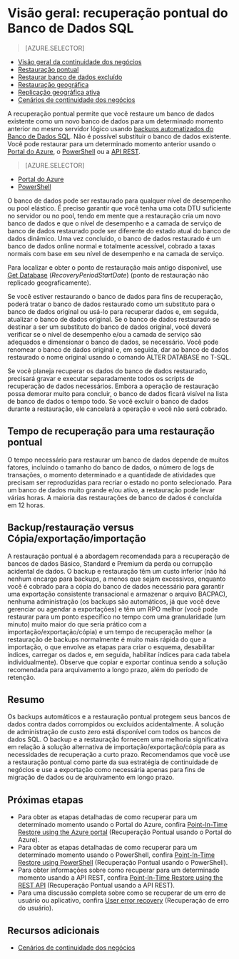 <properties
   pageTitle="Continuidade dos negócios na nuvem - recuperação pontual - Banco de Dados SQL | Microsoft Azure"
   description="Saiba mais sobre a Restauração Pontual, que permite que você reverta um Banco de Dados SQL do Azure para um ponto anterior no tempo (até 35 dias)."
   services="sql-database"
   documentationCenter=""
   authors="stevestein"
   manager="jhubbard"
   editor="monicar"/>

<tags
   ms.service="sql-database"
   ms.devlang="NA"
   ms.topic="article"
   ms.tgt_pltfrm="NA"
   ms.workload="sqldb-bcdr"
   ms.date="06/17/2016"
   ms.author="sstein"/>

# Visão geral: recuperação pontual do Banco de Dados SQL

> [AZURE.SELECTOR]
- [Visão geral da continuidade dos negócios](sql-datbase-business-continuity.md)
- [Restauração pontual](sql-database-point-in-time-restore.md)
- [Restaurar banco de dados excluído](sql-database-restore-deleted-database.md)
- [Restauração geográfica](sql-database-geo-restore.md)
- [Replicação geográfica ativa](sql-database-geo-replication-overview.md)
- [Cenários de continuidade dos negócios](sql-database-business-continuity-scenarios.md)

A recuperação pontual permite que você restaure um banco de dados existente como um novo banco de dados para um determinado momento anterior no mesmo servidor lógico usando [backups automatizados do Banco de Dados SQL](sql-database-automated-backups.md). Não é possível substituir o banco de dados existente. Você pode restaurar para um determinado momento anterior usando o [Portal do Azure](sql-database-point-in-time-restore-portal.md), o [PowerShell](sql-database-point-in-time-restore-powershell.md) ou a [API REST](https://msdn.microsoft.com/library/azure/mt163685.aspx).

> [AZURE.SELECTOR]
- [Portal do Azure](sql-database-point-in-time-restore-portal.md)
- [PowerShell](sql-database-point-in-time-restore-powershell.md)

O banco de dados pode ser restaurado para qualquer nível de desempenho ou pool elástico. É preciso garantir que você tenha uma cota DTU suficiente no servidor ou no pool, tendo em mente que a restauração cria um novo banco de dados e que o nível de desempenho e a camada de serviço de banco de dados restaurado pode ser diferente do estado atual do banco de dados dinâmico. Uma vez concluído, o banco de dados restaurado é um banco de dados online normal e totalmente acessível, cobrado a taxas normais com base em seu nível de desempenho e na camada de serviço.

Para localizar e obter o ponto de restauração mais antigo disponível, use [Get Database](https://msdn.microsoft.com/library/dn505708.aspx) (*RecoveryPeriodStartDate*) (ponto de restauração não replicado geograficamente).

Se você estiver restaurando o banco de dados para fins de recuperação, poderá tratar o banco de dados restaurado como um substituto para o banco de dados original ou usá-lo para recuperar dados e, em seguida, atualizar o banco de dados original. Se o banco de dados restaurado se destinar a ser um substituto do banco de dados original, você deverá verificar se o nível de desempenho e/ou a camada de serviço são adequados e dimensionar o banco de dados, se necessário. Você pode renomear o banco de dados original e, em seguida, dar ao banco de dados restaurado o nome original usando o comando ALTER DATABASE no T-SQL.

Se você planeja recuperar os dados do banco de dados restaurado, precisará gravar e executar separadamente todos os scripts de recuperação de dados necessários. Embora a operação de restauração possa demorar muito para concluir, o banco de dados ficará visível na lista de banco de dados o tempo todo. Se você excluir o banco de dados durante a restauração, ele cancelará a operação e você não será cobrado.

## Tempo de recuperação para uma restauração pontual

O tempo necessário para restaurar um banco de dados depende de muitos fatores, incluindo o tamanho do banco de dados, o número de logs de transações, o momento determinado e a quantidade de atividades que precisam ser reproduzidas para recriar o estado no ponto selecionado. Para um banco de dados muito grande e/ou ativo, a restauração pode levar várias horas. A maioria das restaurações de banco de dados é concluída em 12 horas.

## Backup/restauração versus Cópia/exportação/importação

A restauração pontual é a abordagem recomendada para a recuperação de bancos de dados Básico, Standard e Premium da perda ou corrupção acidental de dados. O backup e restauração têm um custo inferior (não há nenhum encargo para backups, a menos que sejam excessivos, enquanto você é cobrado para a cópia do banco de dados necessário para garantir uma exportação consistente transacional e armazenar o arquivo BACPAC), nenhuma administração (os backups são automáticos, já que você deve gerenciar ou agendar a exportações) e têm um RPO melhor (você pode restaurar para um ponto específico no tempo com uma granularidade (um minuto) muito maior do que seria prático com a importação/exportação/cópia) e um tempo de recuperação melhor (a restauração de backups normalmente é muito mais rápida do que a importação, o que envolve as etapas para criar o esquema, desabilitar índices, carregar os dados e, em seguida, habilitar índices para cada tabela individualmente). Observe que copiar e exportar continua sendo a solução recomendada para arquivamento a longo prazo, além do período de retenção.


## Resumo

Os backups automáticos e a restauração pontual protegem seus bancos de dados contra dados corrompidos ou excluídos acidentalmente. A solução de administração de custo zero está disponível com todos os bancos de dados SQL. O backup e a restauração fornecem uma melhoria significativa em relação à solução alternativa de importação/exportação/cópia para as necessidades de recuperação a curto prazo. Recomendamos que você use a restauração pontual como parte da sua estratégia de continuidade de negócios e use a exportação como necessária apenas para fins de migração de dados ou de arquivamento em longo prazo.


## Próximas etapas

- Para obter as etapas detalhadas de como recuperar para um determinado momento usando o Portal do Azure, confira [Point-In-Time Restore using the Azure portal](sql-database-point-in-time-restore-portal.md) (Recuperação Pontual usando o Portal do Azure).
- Para obter as etapas detalhadas de como recuperar para um determinado momento usando o PowerShell, confira [Point-In-Time Restore using PowerShell](sql-database-point-in-time-restore-powershell.md) (Recuperação Pontual usando o PowerShell).
- Para obter informações sobre como recuperar para um determinado momento usando a API REST, confira [Point-In-Time Restore using the REST API](https://msdn.microsoft.com/library/azure/mt163685.aspx) (Recuperação Pontual usando a API REST).
- Para uma discussão completa sobre como se recuperar de um erro de usuário ou aplicativo, confira [User error recovery](sql-database-user-error-recovery.md) (Recuperação de erro do usuário).

## Recursos adicionais

- [Cenários de continuidade dos negócios](sql-database-business-continuity-scenarios.md)

<!---HONumber=AcomDC_0622_2016-->